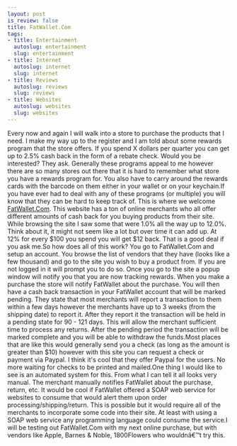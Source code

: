 ```yaml
--- 
layout: post
is_review: false
title: FatWallet.Com
tags: 
- title: Entertainment
  autoslug: entertainment
  slug: entertainment
- title: Internet
  autoslug: internet
  slug: internet
- title: Reviews
  autoslug: reviews
  slug: reviews
- title: Websites
  autoslug: websites
  slug: websites
---
```

Every now and again I will walk into a store to purchase the products that I need.  I make my way up to the register and I am told about some rewards program that the store offers.  If you spend X dollars per quarter you can get up to 2.5% cash back in the form of a rebate check.  Would you be interested? They ask.  Generally these programs appeal to me however there are so many stores out there that it is hard to remember what store you have a rewards program for.  You also have to carry around the rewards cards with the barcode on them either in your wallet or on your keychain.If you have ever had to deal with any of these programs (or multiple) you will know that they can be hard to keep track of.  This is where we welcome [FatWallet.Com](http://www.fatwallet.com).  This website has a ton of online merchants who all offer different amounts of cash back for you buying products from their site.  While browsing the site I saw some that were 1.0% all the way up to 12.0%.  Think about it, it might not seem like a lot but over time it can add up.  At 12% for every $100 you spend you will get $12 back.  That is a good deal if you ask me.<!--more-->So how does all of this work?  You go to FatWallet.Com and setup an account.  You browse the list of vendors that they have (looks like a few thousand) and go to the site you wish to buy a product from.  If you are not logged in it will prompt you to do so.  Once you go to the site a popup window will notify you that you are now tracking rewards.  When you make a purchase the store will notify FatWallet about the purchase.  You will then have a cash back transaction in your FatWallet account that will be marked pending.  They state that most merchants will report a transaction to them within a few days however the merchants have up to 3 weeks (from the shipping date) to report it.  After they report it the transaction will be held in a pending state for 90 - 121 days.  This will allow the merchant sufficient time to process any returns.  After the pending period the transaction will be marked complete and you will be able to withdraw the funds.Most places that are like this would generally send you a check (as long as the amount is greater than $10) however with this site you can request a check or payment via Paypal.  I think it's cool that they offer Paypal for the users.  No more waiting for checks to be printed and mailed.One thing I would like to see is an automated system for this.  From what I can tell it all looks very manual.  The merchant manually notifies FatWallet about the purchase, return, etc.  It would be cool if FatWallet offered a SOAP web service for websites to consume that would alert them upon order processing/shipping/return.  This is possible but it would require all of the merchants to incorporate some code into their site.  At least with using a SOAP web service any programming language could consume the service.I will be testing out FatWallet.Com with my next online purchase, but with vendors like Apple, Barnes & Noble, 1800Flowers who wouldnâ€™t try this.

